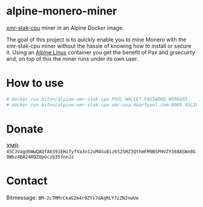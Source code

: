# alpine-monero-miner
[xmr-stak-cpu](https://github.com/fireice-uk/xmr-stak-cpu) miner in an Alpine Docker image. 

The goal of this project is to quickly enable you to mine Monero with the xmr-stak-cpu miner without the hassle of knowing how to install or secure it. 
Using an [Alpine Linux](https://www.alpinelinux.org/) container you get the benefit of Pax and grsecuirty and, on top of this the miner runs under its own user.

# How to use
```bash
# docker run bitnn/alpine-xmr-stak-cpu POOL WALLET PASSWORD WORKERS
# docker run bitnn/alpine-xmr-stak-cpu xmr-usa.dwarfpool.com:8005 45CJVagd6WwQAQfAkS91EHiTyfVaJn12uM4Su8iz6S2SHZ3QthmFM9BSPHVZY388ASWx8G9Wbz4BA24RQZUpGczb35fnnJz x 2
```

# Donate
XMR: `45CJVagd6WwQAQfAkS91EHiTyfVaJn12uM4Su8iz6S2SHZ3QthmFM9BSPHVZY388ASWx8G9Wbz4BA24RQZUpGczb35fnnJz`

# Contact
Bitmessage: `BM-2cTMMrCkaG2m4r9ZYx7dAqRLY7zZN2nwUe`
